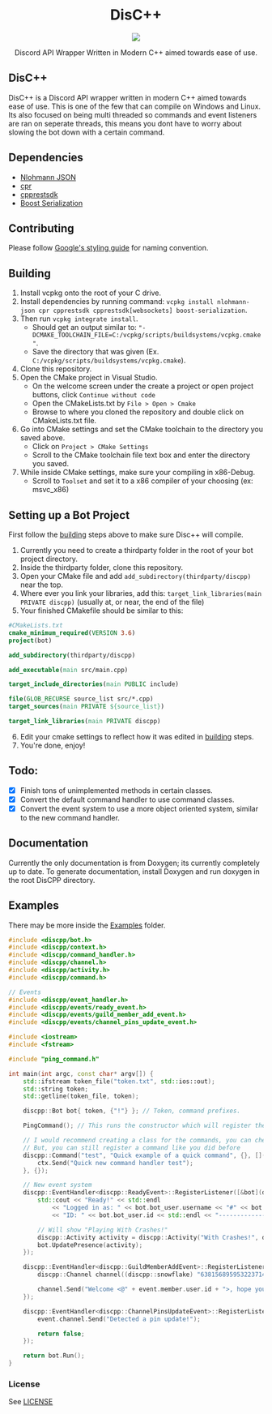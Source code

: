 <h1 align="center">DisC++</h1>
<p align="center">
  <a href="https://dev.azure.com/seanomik/DisCPP/_build">
    <img src="https://dev.azure.com/seanomik/DisCPP/_apis/build/status/SeanOMik.DisCPP?branchName=master">
  </a>
</p>
<p align="center">
Discord API Wrapper Written in Modern C++ aimed towards ease of use.
</p>

## DisC++
DisC++ is a Discord API wrapper written in modern C++ aimed towards ease of use. This is one of the few that can compile on Windows and Linux. Its also focused on being multi threaded so commands and event listeners are ran on seperate threads, this means you dont have to worry about slowing the bot down with a certain command.

## Dependencies
- [Nlohmann JSON](https://github.com/nlohmann/json)
- [cpr](https://github.com/whoshuu/cpr)
- [cpprestsdk](https://github.com/microsoft/cpprestsdk.git)
- [Boost Serialization](https://www.boost.org/doc/libs/1_72_0/libs/serialization/doc/index.html)

## Contributing
Please follow [Google's styling guide](https://google.github.io/styleguide/cppguide.html#Naming) for naming convention.

## Building
1. Install vcpkg onto the root of your C drive.
2. Install dependencies by running command: `vcpkg install nlohmann-json cpr cpprestsdk cpprestsdk[websockets] boost-serialization`.
3. Then run `vcpkg integrate install`.
    * Should get an output similar to: `"-DCMAKE_TOOLCHAIN_FILE=C:/vcpkg/scripts/buildsystems/vcpkg.cmake"`.
    * Save the directory that was given (Ex. `C:/vcpkg/scripts/buildsystems/vcpkg.cmake`).
4. Clone this repository.
5. Open the CMake project in Visual Studio.
    * On the welcome screen under the create a project or open project buttons, click `Continue without code`
    * Open the CMakeLists.txt by `File > Open > Cmake`
    * Browse to where you cloned the repository and double click on CMakeLists.txt file.
6. Go into CMake settings and set the CMake toolchain to the directory you saved above.
    * Click on `Project > CMake Settings`
    * Scroll to the CMake toolchain file text box and enter the directory you saved.
7. While inside CMake settings, make sure your compiling in x86-Debug.
	* Scroll to `Toolset` and set it to a x86 compiler of your choosing (ex: msvc_x86)
## Setting up a Bot Project
First follow the [building](#Building) steps above to make sure Disc++ will compile.
1. Currently you need to create a thirdparty folder in the root of your bot project directory.
2. Inside the thirdparty folder, clone this repository.
3. Open your CMake file and add `add_subdirectory(thirdparty/discpp)` near the top.
4. Where ever you link your libraries, add this: `target_link_libraries(main PRIVATE discpp)` (usually at, or near, the end of the file)
5. Your finished CMakefile should be similar to this:
```cmake
#CMakeLists.txt
cmake_minimum_required(VERSION 3.6)
project(bot)

add_subdirectory(thirdparty/discpp)

add_executable(main src/main.cpp)

target_include_directories(main PUBLIC include)

file(GLOB_RECURSE source_list src/*.cpp)
target_sources(main PRIVATE ${source_list})

target_link_libraries(main PRIVATE discpp)
```
6. Edit your cmake settings to reflect how it was edited in [building](#Building) steps.
7. You're done, enjoy!

## Todo:
- [x] Finish tons of unimplemented methods in certain classes.
- [x] Convert the default command handler to use command classes.
- [x] Convert the event system to use a more object oriented system, similar to the new command handler.

## Documentation
Currently the only documentation is from Doxygen; its currently completely up to date. To generate documentation, install Doxygen and run doxygen in the root DisCPP directory.

## Examples
There may be more inside the [Examples](examples) folder.
```cpp
#include <discpp/bot.h>
#include <discpp/context.h>
#include <discpp/command_handler.h>
#include <discpp/channel.h>
#include <discpp/activity.h>
#include <discpp/command.h>

// Events
#include <discpp/event_handler.h>
#include <discpp/events/ready_event.h>
#include <discpp/events/guild_member_add_event.h>
#include <discpp/events/channel_pins_update_event.h>

#include <iostream>
#include <fstream>

#include "ping_command.h"

int main(int argc, const char* argv[]) {
	std::ifstream token_file("token.txt", std::ios::out);
	std::string token;
	std::getline(token_file, token);

	discpp::Bot bot{ token, {"!"} }; // Token, command prefixes.

	PingCommand(); // This runs the constructor which will register the command.

	// I would recommend creating a class for the commands, you can check that in the examples folder
	// But, you can still register a command like you did before
	discpp::Command("test", "Quick example of a quick command", {}, [](discpp::Context ctx) {
		ctx.Send("Quick new command handler test");
	}, {});

	// New event system
	discpp::EventHandler<discpp::ReadyEvent>::RegisterListener([&bot](discpp::ReadyEvent event) {
		std::cout << "Ready!" << std::endl
			<< "Logged in as: " << bot.bot_user.username << "#" << bot.bot_user.discriminator << std::endl
			<< "ID: " << bot.bot_user.id << std::endl << "-----------------------------" << std::endl;

		// Will show "Playing With Crashes!"
		discpp::Activity activity = discpp::Activity("With Crashes!", discpp::presence::ActivityType::GAME, discpp::presence::Status::idle);
		bot.UpdatePresence(activity);
	});

	discpp::EventHandler<discpp::GuildMemberAddEvent>::RegisterListener([](discpp::GuildMemberAddEvent event) {
		discpp::Channel channel((discpp::snowflake) "638156895953223714");

		channel.Send("Welcome <@" + event.member.user.id + ">, hope you enjoy!");
	});

	discpp::EventHandler<discpp::ChannelPinsUpdateEvent>::RegisterListener([](discpp::ChannelPinsUpdateEvent event)->bool {
		event.channel.Send("Detected a pin update!");

		return false;
	});

	return bot.Run();
}
```

### License 
See [LICENSE](LICENSE.md)

